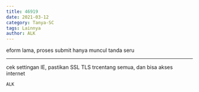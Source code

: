 ```yaml
---
title: 46919
date: 2021-03-12
category: Tanya-SC
tags: Lainnya
author: ALK
---
```


eform lama, proses submit hanya muncul tanda seru

---

cek settingan IE, pastikan SSL TLS trcentang semua, dan bisa akses internet

`ALK`
